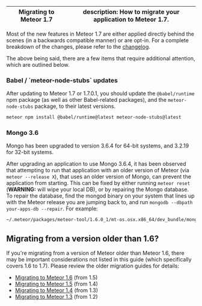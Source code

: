 |Migrating to Meteor 1.7|description: How to migrate your application to Meteor 1.7.|
|-|-|

Most of the new features in Meteor 1.7 are either applied directly behind the scenes (in a backwards compatible manner) or are opt-in. For a complete breakdown of the changes, please refer to the [changelog](http://docs.meteor.com/changelog.html).

The above being said, there are a few items that require additional attention, which are outlined below.

<h3 id="babel-updates">Babel / `meteor-node-stubs` updates</h3>

After updating to Meteor 1.7 or 1.7.0.1, you should update the `@babel/runtime` npm package (as well as other Babel-related packages), and the `meteor-node-stubs` package, to their latest versions.

```sh
meteor npm install @babel/runtime@latest meteor-node-stubs@latest
```

<h3 id="mongo-3.6">Mongo 3.6</h3>

Mongo has been upgraded to version 3.6.4 for 64-bit systems, and 3.2.19 for 32-bit systems.

After upgrading an application to use Mongo 3.6.4, it has been observed that attempting to run that application with an older version of Meteor (via `meteor --release X`), that uses an older version of Mongo, can prevent the application from starting. This can be fixed by either running `meteor reset` (**WARNING:** will wipe your local DB), or by repairing the Mongo database. To repair the database, find the mongod binary on your system that lines up with the Meteor release you are jumping back to, and run `mongodb --dbpath your-apps-db --repair`. For example:

```sh
~/.meteor/packages/meteor-tool/1.6.0_1/mt-os.osx.x86_64/dev_bundle/mongodb/bin/mongod --dbpath /my-app/.meteor/local/db --repair
```

<h2 id="older-versions">Migrating from a version older than 1.6?</h2>

If you're migrating from a version of Meteor older than Meteor 1.6, there may be important considerations not listed in this guide (which specifically covers 1.6 to 1.7). Please review the older migration guides for details:

* [Migrating to Meteor 1.6](1.6-migration.html) (from 1.5)
* [Migrating to Meteor 1.5](1.5-migration.html) (from 1.4)
* [Migrating to Meteor 1.4](1.4-migration.html) (from 1.3)
* [Migrating to Meteor 1.3](1.3-migration.html) (from 1.2)

